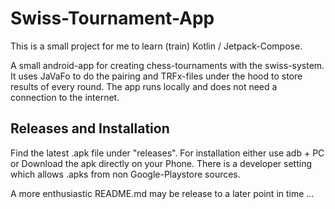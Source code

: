 <h1>Swiss-Tournament-App</h1>

This is a small project for me to learn (train) Kotlin / Jetpack-Compose. 

<p>
  A small android-app for creating chess-tournaments with the swiss-system. 
  It uses JaVaFo to do the pairing and TRFx-files under the hood to store results of every round.
  The app runs locally and does not need a connection to the internet. 
</p>

<h2>Releases and Installation</h2>
<p>
  Find the latest .apk file under "releases". 
  For installation either use adb + PC or Download the apk directly on your Phone. There is a developer setting which allows .apks from non Google-Playstore sources.
</p>

A more enthusiastic README.md may be release to a later point in time ...
